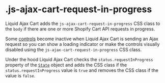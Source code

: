 # .js-ajax-cart-request-in-progress

Liquid Ajax Cart adds the `js-ajax-cart-request-in-progress` CSS class to the `body` if there are one or more Shopify Cart API requests in progress.

Some [controls](/reference/controls/) become inactive when Liquid Ajax Cart is sending an Ajax request so you can show a loading indicator or make the controls visually disabled using the `js-ajax-cart-request-in-progress` CSS class.

Under the hood Liquid Ajax Cart checks the `status.requestInProgress` property of the [`State`](/reference/state/) object and adds the CSS class if the `status.requestInProgress` value is `true` and removes the CSS class if the value is `false`.
